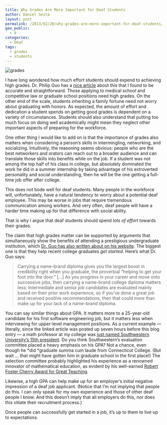 ```yaml
---
title: Why Grades Are More Important for Deaf Students
author: Daniel Seita
layout: post
permalink: /2013/02/20/why-grades-are-more-important-for-deaf-students/
geo_public:
  - 0
categories:
  - Deaf
tags:
  - grades
  - students
---
```


<img src="{{site.url}}/assets/grades.jpg" alt="grades">

I have long wondered how much effort students should expend to achieving high grades. Dr. Philip Guo
has a [nice article][1] about this that I found to be accurate and straightforward. Those applying
to medical school and competitive law or graduate school positions need high grades. On the other
end of the scale, students inheriting a family fortune need not worry about graduating with honors.
As expected, the amount of effort and dedication a student spends on getting good grades is
dependent on a variety of circumstances. Students should also understand that putting too much focus
on doing well academically might mean they neglect other important aspects of preparing for the
workforce.

One other thing I would like to add on is that the importance of grades also matters when
considering a person&#8217;s skills in intermingling, networking, and socializing. Intuitively, the
reasoning seems obvious: people who are the best networkers and orators can reach out to a broader
audience and can translate those skills into benefits while on the job. If a student was not among
the top half of his class in college, but absolutely dominated the work he did in a summer
internship by taking advantage of his extroverted personality and social understanding, then he will
be the one getting a full-time job offer after college.

This does not bode well for deaf students. Many people in the workforce will, unfortunately, have a
natural tendency to worry about a potential deaf employee. This may be worse in jobs that require
tremendous communication among workers. And very often, deaf people will have a harder time making
up for that difference with social ability.

That is why I argue that deaf students should spend *lots of effort* towards their grades.

The claim that high grades matter can be supported by arguments that simultaneously show the
benefits of attending a prestigious undergraduate institution, which [Dr. Guo has also written about
on his website][2]. The biggest one is that they help recent college graduates *get started*.
Here&#8217;s what Dr. Guo says:

> Carrying a name-brand diploma gives you the largest boost in credibility right when you graduate,
> the proverbial &#8220;helping to get your foot into the door.&#8221; [&#8230;] As you progress in
> your career and move onto successive jobs, then carrying a name-brand college diploma matters
> less: Intermediate and senior job candidates are evaluated mainly based on their prior work
> experience, so if you&#8217;ve done a great job and received positive recommendations, then that
> could more than make up for your lack of a name-brand diploma. 

You can say similar things about GPA. It matters more to a 25-year-old candidate for his first
software engineering job, but it matters less when interviewing for upper-level management
positions. As a current example &#8212; literally, since the linked article was posted up seven
hours before this blog entry &#8212; a math professor at my college was [just named Southwestern
University&#8217;s 15th president][3]. Do you think Southwestern&#8217;s evaluation committee placed
a heavy emphasis on his GPA? Not a chance, even though he *did *graduate summa cum laude from
Connecticut College. (But wait &#8230; that might have gotten him in graduate school in the first
place!) The selection committee probably highlighted his experience as a renowned innovator of
mathematical education, as evident by his well-earned [Robert Foster Cherry Award for Great
Teaching][4].

Likewise, a high GPA can help make up for an employer&#8217;s initial negative impression of a deaf
job applicant. (Notice that I&#8217;m not implying that people do this. I can only speak for my own
experience and those of other deaf people I know. And this doesn&#8217;t imply that all employers do
this, nor does this vitiate their recruitment process.)

Once people can successfully get started in a job, it&#8217;s up to them to live up to expectations.

 [1]: http://www.pgbovine.net/grades.htm
 [2]: http://www.pgbovine.net/advantages-of-name-brand-school.htm
 [3]: http://www.southwestern.edu/live/news/7715-trustees-select-ed-burger-to-be-southwesterns-15th
 [4]: http://www.baylor.edu/mediacommunications/news.php?action=story&story=67452
